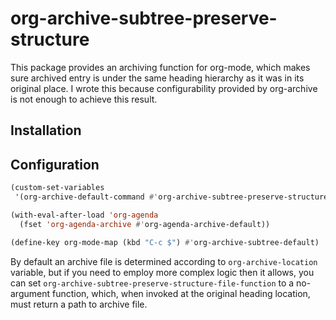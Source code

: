 # org-archive-subtree-preserve-structure #

This package provides an archiving function for org-mode, which makes sure
archived entry is under the same heading hierarchy as it was in its original
place. I wrote this because configurability provided by org-archive is not
enough to achieve this result.

## Installation ##

## Configuration ##

```lisp
(custom-set-variables
 '(org-archive-default-command #'org-archive-subtree-preserve-structure))

(with-eval-after-load 'org-agenda
  (fset 'org-agenda-archive #'org-agenda-archive-default))

(define-key org-mode-map (kbd "C-c $") #'org-archive-subtree-default)
```

By default an archive file is determined according to `org-archive-location`
variable, but if you need to employ more complex logic then it allows, you can
set `org-archive-subtree-preserve-structure-file-function` to a no-argument
function, which, when invoked at the original heading location, must return a
path to archive file.
